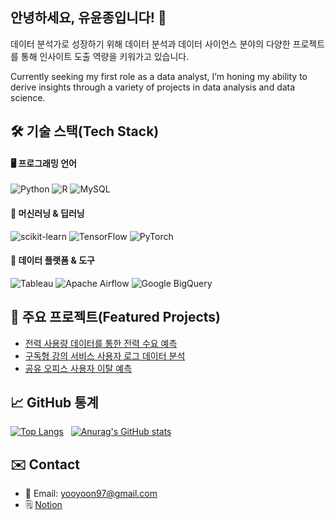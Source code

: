 ## 안녕하세요, 유윤종입니다! 👋

데이터 분석가로 성장하기 위해 데이터 분석과 데이터 사이언스 분야의 다양한 프로젝트를 통해 인사이트 도출 역량을 키워가고 있습니다.

Currently seeking my first role as a data analyst, I’m honing my ability to derive insights through a variety of projects in data analysis and data science.

🛠️ 기술 스택(Tech Stack)
-

#### 🖥️ 프로그래밍 언어

![Python](https://img.shields.io/badge/python-3670A0?style=for-the-badge&logo=python&logoColor=ffdd54)
![R](https://img.shields.io/badge/R-276DC3?style=for-the-badge&logo=r&logoColor=white)
![MySQL](https://img.shields.io/badge/mysql-4479A1.svg?style=for-the-badge&logo=mysql&logoColor=white)

#### 🤖 머신러닝 & 딥러닝 

![scikit-learn](https://img.shields.io/badge/scikit--learn-%23F7931E.svg?style=for-the-badge&logo=scikit-learn&logoColor=white)
![TensorFlow](https://img.shields.io/badge/TensorFlow-%23FF6F00.svg?style=for-the-badge&logo=TensorFlow&logoColor=white)
![PyTorch](https://img.shields.io/badge/PyTorch-%23EE4C2C.svg?style=for-the-badge&logo=PyTorch&logoColor=white)

#### 🔗 데이터 플랫폼 & 도구

![Tableau](https://img.shields.io/badge/Tableau-E97627?style=for-the-badge&logo=Tableau&logoColor=white)
![Apache Airflow](https://img.shields.io/badge/Apache%20Airflow-017CEE?style=for-the-badge&logo=Apache%20Airflow&logoColor=white)
![Google BigQuery](https://img.shields.io/badge/google%20bigquery-669DF6?style=for-the-badge&logo=google%20bigquery&logoColor=white)


🚀 주요 프로젝트(Featured Projects)
-
- [전력 사용량 데이터를 통한 전력 수요 예측](https://github.com/jeyukburrito/data_analysis_portfolio/tree/main/Power%20Demand%20Forecasting)
- [구독형 강의 서비스 사용자 로그 데이터 분석](https://github.com/jeyukburrito/data_analysis_portfolio/tree/main/E-Learning%20Service%20Day0%20Churn%20Analysis%20and%20Reengagement%20Strategy)
- [공유 오피스 사용자 이탈 예측](https://github.com/jeyukburrito/data_analysis_portfolio/tree/main/Shared%20Office%20Free%20Trial%20User%20Revisit%20Prediction)

📈 GitHub 통계
- 
[![Top Langs](https://github-readme-stats.vercel.app/api/top-langs/?username=jeyukburrito)](https://github.com/anuraghazra/github-readme-stats) &nbsp;
[![Anurag's GitHub stats](https://github-readme-stats.vercel.app/api?username=jeyukburrito)](https://github.com/anuraghazra/github-readme-stats)

✉️ Contact
-
- 📧 Email: yooyoon97@gmail.com
- 🗒️ [Notion](https://terrific-geometry-7b6.notion.site/21b9ab79a8d580b2a095c2cfc448aa42)

